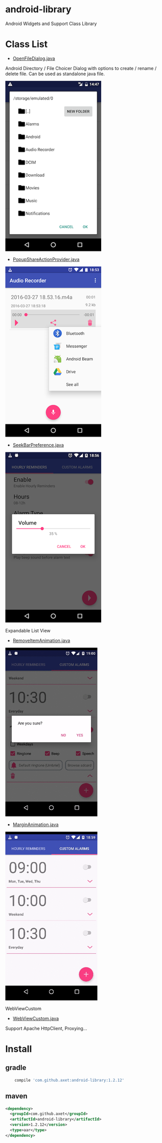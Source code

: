 # android-library

Android Widgets and Support Class Library

# Class List

* [OpenFileDialog.java](./src/main/java/com/github/axet/androidlibrary/widgets/OpenFileDialog.java)

Android Directory / File Choicer Dialog with options to create / rename / delete file. Can be used as standalone java file.

![openfiledialog.png](./docs/openfiledialog.png)

* [PopupShareActionProvider.java](./src/main/java/com/github/axet/androidlibrary/widgets/PopupShareActionProvider.java)

![popupshareactionprovider.png](./docs/popupshareactionprovider.png)

* [SeekBarPreference.java](./src/main/java/com/github/axet/androidlibrary/widgets/SeekBarPreference.java)

![seekbarpreference.png](./docs/seekbarpreference.png)

Expandable List View

* [RemoveItemAnimation.java](./src/main/java/com/github/axet/androidlibrary/animations/RemoveItemAnimation.java)

![removeitemanimation.gif](./docs/removeitemanimation.gif)

* [MarginAnimation.java](./src/main/java/com/github/axet/androidlibrary/animations/MarginAnimation.java)

![expanditem.gif](./docs/expanditem.gif)

WebViewCustom

* [WebViewCustom.java](./src/main/java/com/github/axet/androidlibrary/widgets/WebViewCustom.java)

Support Apache HttpClient, Proxying...

# Install

## gradle

```gradle
    compile 'com.github.axet:android-library:1.2.12'
```

## maven

```xml
<dependency>
  <groupId>com.github.axet</groupId>
  <artifactId>android-library</artifactId>
  <version>1.2.12</version>
  <type>aar</type>
</dependency>
```
